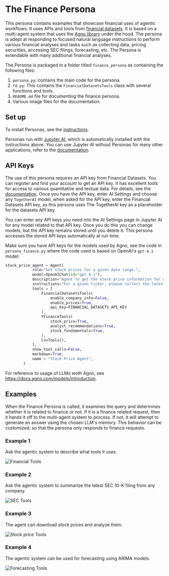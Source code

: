 # The Finance Persona

This persona contains examples that showcase financial uses of agentic workflows. It uses APIs and tools from [financial datasets](https://www.financialdatasets.ai). It is based on a multi-agent system that uses the [Agno library](https://github.com/agno-agi/agno) under the hood. The persona is adept at responding to focused natural language instructions to perform various financial analyses and tasks such as collecting data, pricing securities, accessing SEC filings, forecasting, etc. The Persona is extendable with many additional financial analyses.  

The Persona is packaged in a folder titled `finance_persona` as containing the following files:

1. `persona.py`: contains the main code for the persona. 
2. `fd.py`: This contains the `FinancialDatasetsTools` class with several functions and tools.
3. `README.md` file for documenting the finance persona. 
4. Various image files for the documentation.

## Set up

To install Personas, see the [instructions](https://github.com/jupyter-ai-contrib/jupyter-ai-personas/blob/main/README.md#installation).

Personas run with [Jupyter AI](https://github.com/jupyterlab/jupyter-ai), which is automatically installed with the instructions above. You can use Jupyter AI without Personas for many other applications, refer to the [documentation](https://jupyter-ai.readthedocs.io/en/v2/).


## API Keys

The use of this persona requires an API key from Financial Datasets. You can register and find your account to get an API key. It has excellent tools for access to various quantitative and textual data. For details, see the [documentation](https://docs.financialdatasets.ai/introduction). Once you have the API key, enter AI Settings and choose any `TogetherAI` model, when asked for the API key, enter the Financial Datasets API key, as this persona uses The TogetherAI key as a placeholder for the datasets API key. 

You can enter any API keys you need into the AI Settings page in Jupyter AI for any model related to that API key. Once you do this you can change models, but the API key remains stored until you delete it. This persona accesses the stored API keys automatically at run time. 

Make sure you have API keys for the models used by Agno, see the code in `persona_finance.py` where the code used is based on OpenAI's `gpt-4.1` model:
```python
stock_price_agent = Agent(
            role="Get stock prices for a given date range.",
            model=OpenAIChat(id="gpt-4.1"),
            description="Agent to get the stock price information for a ticker.",
            instructions="For a given ticker, please collect the latest stock prices for the date range provided.",
            tools = [
                FinancialDatasetsTools(
                    enable_company_info=False, 
                    enable_prices=True, 
                    api_key=FINANCIAL_DATASETS_API_KEY
                ),
                YFinanceTools(
                    stock_price=True, 
                    analyst_recommendations=True, 
                    stock_fundamentals=True,
                ),
                CsvTools(),
            ],
            show_tool_calls=False,
            markdown=True,
            name = "Stock Price Agent",
        )
```

For reference to usage of LLMs woth Agno, see https://docs.agno.com/models/introduction. 


## Examples

When the Finance Persona is called, it examines the query and determines whether it is related to finance or not. If it is a finance related request, then it hands it off to the multi-agent system to process. If not, it will attempt to generate an answer using the chosen LLM's memory. This behavior can be customized, so that the persona only responds to finance requests.

### Example 1

Ask the agentic system to describe what tools it uses. 

![Financial Tools](images/financial_tools.png)

### Example 2

Ask the agentic system to summarize the latest SEC 10-K filing from any company. 

![SEC Tools](images/sec_10k.png)

### Example 3

The agent can download stock prices and analyze them. 

![Stock price Tools](images/avg_stk_pr.png)

### Example 4

The agentic system can be used for forecasting using ARIMA models. 

![Forecasting Tools](images/arima.png)